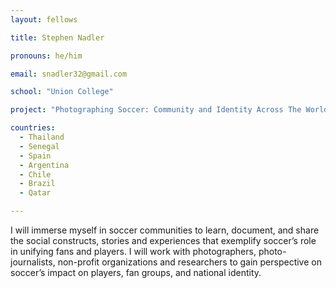 ```yaml
---
layout: fellows

title: Stephen Nadler

pronouns: he/him

email: snadler32@gmail.com

school: "Union College"

project: "Photographing Soccer: Community and Identity Across The World"

countries:
  - Thailand
  - Senegal
  - Spain
  - Argentina
  - Chile
  - Brazil
  - Qatar

---
```


I will immerse myself in soccer communities to learn, document, and share the social constructs, stories and experiences that exemplify soccer’s role in unifying fans and players. I will work with photographers, photo-journalists, non-profit organizations and researchers to gain perspective on soccer’s impact on players, fan groups, and national identity.
